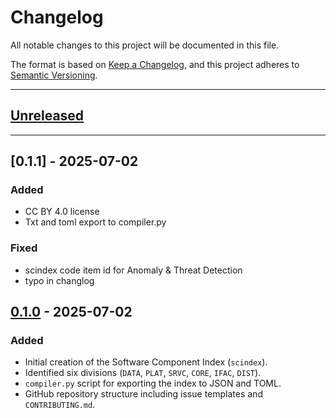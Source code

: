 # Changelog

All notable changes to this project will be documented in this file.

The format is based on [Keep a Changelog](https://keepachangelog.com/en/1.0.0/),
and this project adheres to [Semantic Versioning](https://semver.org/spec/v2.0.0.html).

---

## [Unreleased]


---
## [0.1.1] - 2025-07-02

### Added
- CC BY 4.0 license
- Txt and toml export to compiler.py

### Fixed
- scindex code item id for Anomaly & Threat Detection
- typo in changlog

## [0.1.0] - 2025-07-02

### Added
- Initial creation of the Software Component Index (`scindex`).
- Identified six divisions (`DATA`, `PLAT`, `SRVC`, `CORE`, `IFAC`, `DIST`).
- `compiler.py` script for exporting the index to JSON and TOML.
- GitHub repository structure including issue templates and `CONTRIBUTING.md`.

[unreleased]: https://github.com/scindex/scindex/compare/v0.1.1...HEAD
[0.1.0]: https://github.com/scindex/scindex/releases/tag/v0.1.1
[0.1.0]: https://github.com/scindex/scindex/releases/tag/v0.1.0